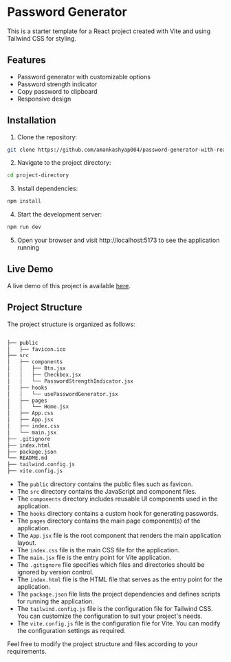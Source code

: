 # Password Generator

This is a starter template for a React project created with Vite and using Tailwind CSS for styling.

## Features

-  Password generator with customizable options
-  Password strength indicator
-  Copy password to clipboard
-  Responsive design

## Installation

1. Clone the repository:

```bash
git clone https://github.com/amankashyap004/password-generator-with-react.git
```

2. Navigate to the project directory:

```bash
cd project-directory
```

3. Install dependencies:

```bash
npm install
```

4. Start the development server:

```bash
npm run dev
```

5. Open your browser and visit http://localhost:5173 to see the application running

## Live Demo

A live demo of this project is available [here]().

## Project Structure

The project structure is organized as follows:

```bash

├── public
│   ├── favicon.ico
├── src
│   ├── components
│   │   ├── Btn.jsx
│   │   ├── Checkbox.jsx
│   │   └── PasswordStrengthIndicator.jsx
│   ├── hooks
│   │   └── usePasswordGenerator.jsx
│   ├── pages
│   │   └── Home.jsx
│   ├── App.css
│   ├── App.jsx
│   ├── index.css
│   └── main.jsx
├── .gitignore
├── index.html
├── package.json
└── README.md
├── tailwind.config.js
├── vite.config.js
```

-  The `public` directory contains the public files such as favicon.
-  The `src` directory contains the JavaScript and component files.
-  The `components` directory includes reusable UI components used in the application.
-  The `hooks` directory contains a custom hook for generating passwords.
-  The `pages` directory contains the main page component(s) of the application.
-  The `App.jsx` file is the root component that renders the main application layout.
-  The `index.css` file is the main CSS file for the application.
-  The `main.jsx` file is the entry point for Vite application.
-  The `.gitignore` file specifies which files and directories should be ignored by version control.
-  The `index.html` file is the HTML file that serves as the entry point for the application.
-  The `package.json` file lists the project dependencies and defines scripts for running the application.
-  The `tailwind.config.js` file is the configuration file for Tailwind CSS. You can customize the configuration to suit your project's needs.
-  The `vite.config.js` file is the configuration file for Vite. You can modify the configuration settings as required.

Feel free to modify the project structure and files according to your requirements.
